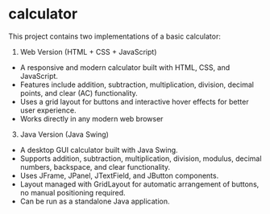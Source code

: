 # calculator
This project contains two implementations of a basic calculator:
1)  Web Version (HTML + CSS + JavaScript)

   * A responsive and modern calculator built with HTML, CSS, and JavaScript.
   * Features include addition, subtraction, multiplication, division, decimal points, and clear (AC) functionality.
   * Uses a grid layout for buttons and interactive hover effects for better user experience.
   * Works directly in any modern web browser
     
3) Java Version (Java Swing)
   
  * A desktop GUI calculator built with Java Swing.
  * Supports addition, subtraction, multiplication, division, modulus, decimal numbers, backspace, and clear functionality.
  * Uses JFrame, JPanel, JTextField, and JButton components.
  * Layout managed with GridLayout for automatic arrangement of buttons, no manual positioning required.
  * Can be run as a standalone Java application.
  

